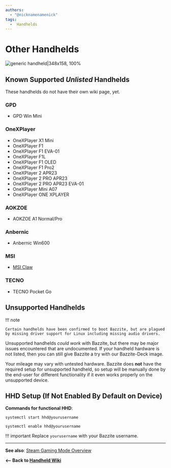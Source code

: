 ```yaml
---
authors:
  - "@nicknamenamenick"
tags:
  -  Handhelds
---
```


<!-- ANCHOR: METADATA -->
<!--{"url_discourse": "https://universal-blue.discourse.group/docs?topic=2415", "fetched_at": "2024-09-03 16:43:17.984951+00:00"}-->
<!-- ANCHOR_END: METADATA -->

# Other Handhelds

![generic handheld|348x158, 100%](../../img/generic_handheld.jpeg)

## Known Supported _Unlisted_ Handhelds

These handhelds do not have their own wiki page, yet.

### GPD
- GPD Win Mini

### OneXPlayer
- OneXPlayer X1 Mini
- OneXPlayer F1
- OneXPlayer F1 EVA-01
- OneXPlayer F1L
- OneXPlayer F1 OLED
- OneXPlayer F1 Pro2
- OneXPlayer 2 APR23
- OneXPlayer 2 PRO APR23
- OneXPlayer 2 PRO APR23 EVA-01
- OneXPlayer Mini A07
- OneXPlayer ONE XPLAYER

### AOKZOE
- AOKZOE A1 Normal/Pro

### Anbernic
- Anbernic Win600

### MSI
- [MSI Claw](https://www.answeroverflow.com/m/1333043799370498129)

### TECNO
- TECNO Pocket Go

## Unsupported Handhelds

!!! note

    Certain handhelds have been confirmed to boot Bazzite, but are plagued by missing driver support for Linux including missing audio drivers.

Unsupported handhelds _could work_ with Bazzite, but there may be major issues encountered that are undocumented. If your handheld hardware is not listed, then you can still give Bazzite a try with our Bazzite-Deck image.

Your mileage may vary with untested hardware. Bazzite does **not** have the required setup for unsupported handheld, so setup will be manually done by the end-user for different functionality if it even works properly on the unsupported device.

## HHD Setup (If Not Enabled By Default on Device)

**Commands for functional HHD**:

```command
systemctl start hhd@yourusername
```

```command
systemctl enable hhd@yourusername
```

!!! important
    Replace `yourusername` with your Bazzite username.

<hr>

**See also**: [Steam Gaming Mode Overview](../Steam_Gaming_Mode.md)

**<-- Back to [Handheld Wiki](./index.md)**
